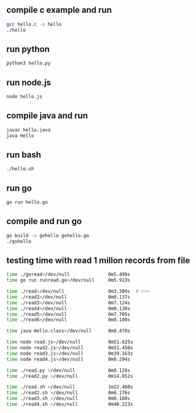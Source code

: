 ## compile c example and run
```bash
gcc hello.c -o hello
./hello
```

## run python
```bash
python3 hello.py
```

## run node.js
```bash
node hello.js
```

## compile java and run
```bash
javac hello.java
java Hello
```

## run bash
```bash
./hello.sh
```

## run go
```bash
go run hello.go
```

## compile and run go
```bash
go build -o gohello gohello.go
./gohello
```

## testing time with read 1 millon records from file
```bash
time ./goread>/dev/null              0m5.499s
time go run runread.go>/dev/null     0m5.913s

time ./read>/dev/null                0m3.309s  # c++
time ./read2>/dev/null               0m0.137s
time ./read3>/dev/null               0m7.124s
time ./read4>/dev/null               0m0.130s
time ./read5>/dev/null               0m7.705s
time ./read6>/dev/null               0m0.180s

time java Hello.class>/dev/null      0m8.478s

time node read.js>/dev/null          0m51.625s
time node read2.js>/dev/null         0m51.450s
time node read3.js>/dev/null         0m39.163s
time node read4.js>/dev/null         0m0.294s

time ./read.py >/dev/null            0m0.128s
time ./read2.py >/dev/null           0m14.652s

time ./read.sh >/dev/null            1m22.460s
time ./read2.sh >/dev/null           0m6.176s
time ./read3.sh >/dev/null           0m0.160s
time ./read4.sh >/dev/null           0m40.223s
```